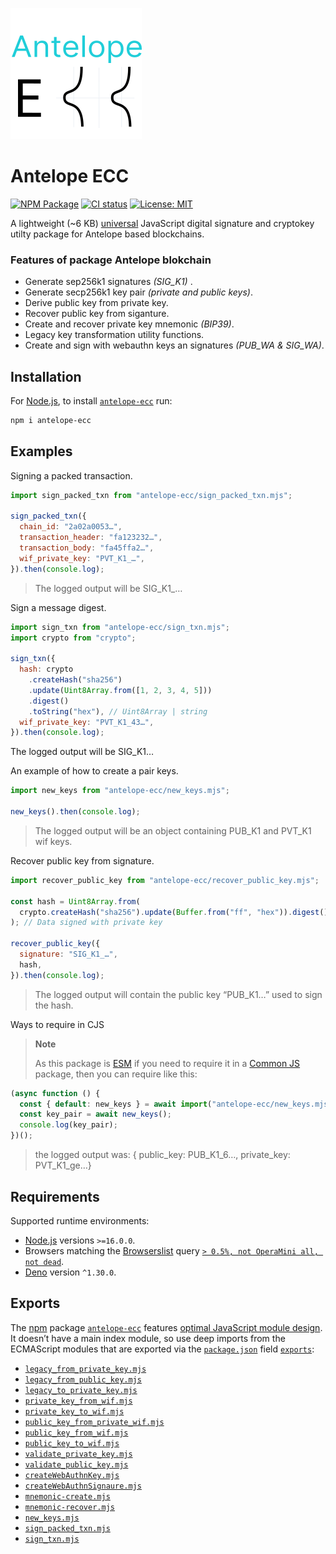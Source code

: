 ![antelope ecc logo](static/antelope-ecc.svg)

# Antelope ECC

[![NPM Package](https://img.shields.io/npm/v/antelope-ecc.svg)](https://www.npmjs.org/package/antelope-ecc) [![CI status](https://github.com/pur3miish/antelope-ecc/workflows/CI/badge.svg)](https://github.com/pur3miish/antelope-ecc/actions) [![License: MIT](https://img.shields.io/badge/License-MIT-yellow.svg)](https://github.com/pur3miish/antelope-ecc/blob/main/LICENSE)

A lightweight (\~6 KB) [universal](https://en.wikipedia.org/wiki/Isomorphic_JavaScript) JavaScript digital signature and cryptokey utilty package for Antelope based blockchains.

### Features of package Antelope blokchain

- Generate sep256k1 signatures _(SIG_K1)_ .
- Generate secp256k1 key pair _(private and public keys)_.
- Derive public key from private key.
- Recover public key from siganture.
- Create and recover private key mnemonic _(BIP39)_.
- Legacy key transformation utility functions.
- Create and sign with webauthn keys an signatures _(PUB_WA & SIG_WA)_.

## Installation

For [Node.js](https://nodejs.org), to install [`antelope-ecc`](https://npm.im/antelope-ecc) run:

```sh
npm i antelope-ecc
```

## Examples

Signing a packed transaction.

```js
import sign_packed_txn from "antelope-ecc/sign_packed_txn.mjs";

sign_packed_txn({
  chain_id: "2a02a0053…",
  transaction_header: "fa123232…",
  transaction_body: "fa45ffa2…",
  wif_private_key: "PVT_K1_…",
}).then(console.log);
```

> The logged output will be SIG_K1\_…

Sign a message digest.

```js
import sign_txn from "antelope-ecc/sign_txn.mjs";
import crypto from "crypto";

sign_txn({
  hash: crypto
    .createHash("sha256")
    .update(Uint8Array.from([1, 2, 3, 4, 5]))
    .digest()
    .toString("hex"), // Uint8Array | string
  wif_private_key: "PVT_K1_43…",
}).then(console.log);
```

The logged output will be SIG_K1…

An example of how to create a pair keys.

```js
import new_keys from "antelope-ecc/new_keys.mjs";

new_keys().then(console.log);
```

> The logged output will be an object containing PUB_K1 and PVT_K1 wif keys.

Recover public key from signature.

```js
import recover_public_key from "antelope-ecc/recover_public_key.mjs";

const hash = Uint8Array.from(
  crypto.createHash("sha256").update(Buffer.from("ff", "hex")).digest()
); // Data signed with private key

recover_public_key({
  signature: "SIG_K1_…",
  hash,
}).then(console.log);
```

> The logged output will contain the public key “PUB_K1…” used to sign the hash.

Ways to require in CJS

> **Note**
>
> As this package is [ESM](https://nodejs.org/docs/latest-v16.x/api/esm.html) if you need to require it in a [Common JS](https://nodejs.org/docs/latest-v16.x/api/modules.html) package, then you can require like this:

```js
(async function () {
  const { default: new_keys } = await import("antelope-ecc/new_keys.mjs");
  const key_pair = await new_keys();
  console.log(key_pair);
})();
```

> the logged output was: { public_key: PUB_K1_6…, private_key: PVT_K1_ge…}

## Requirements

Supported runtime environments:

- [Node.js](https://nodejs.org) versions `>=16.0.0`.
- Browsers matching the [Browserslist](https://browsersl.ist) query [`> 0.5%, not OperaMini all, not dead`](https://browsersl.ist/?q=%3E+0.5%25%2C+not+OperaMini+all%2C+not+dead).
- [Deno](https://deno.land) version `^1.30.0`.

## Exports

The [npm](https://npmjs.com) package [`antelope-ecc`](https://npm.im/antelope-ecc) features [optimal JavaScript module design](https://jaydenseric.com/blog/optimal-javascript-module-design). It doesn’t have a main index module, so use deep imports from the ECMAScript modules that are exported via the [`package.json`](./package.json) field [`exports`](https://nodejs.org/api/packages.html#exports):

- [`legacy_from_private_key.mjs`](./keys/legacy_from_private_key.mjs)
- [`legacy_from_public_key.mjs`](./keys/legacy_from_public_key.mjs)
- [`legacy_to_private_key.mjs`](./keys/legacy_to_private_key.mjs)
- [`private_key_from_wif.mjs`](./keys/private_key_from_wif.mjs)
- [`private_key_to_wif.mjs`](./keys/private_key_to_wif.mjs)
- [`public_key_from_private_wif.mjs`](./keys/public_key_from_private_wif.mjs)
- [`public_key_from_wif.mjs`](./keys/public_key_from_wif.mjs)
- [`public_key_to_wif.mjs`](./keys/public_key_to_wif.mjs)
- [`validate_private_key.mjs`](./keys/validate_private_key.mjs)
- [`validate_public_key.mjs`](./keys/validate_public_key.mjs)
- [`createWebAuthnKey.mjs`](./createWebAuthnKey.mjs)
- [`createWebAuthnSignaure.mjs`](./createWebAuthnSignaure.mjs)
- [`mnemonic-create.mjs`](./mnemonic-create.mjs)
- [`mnemonic-recover.mjs`](./mnemonic-recover.mjs)
- [`new_keys.mjs`](./new_keys.mjs)
- [`sign_packed_txn.mjs`](./sign_packed_txn.mjs)
- [`sign_txn.mjs`](./sign_txn.mjs)
